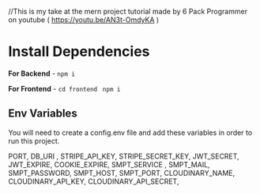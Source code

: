 
//This is my take at the mern project tutorial made by 6 Pack Programmer on youtube ( https://youtu.be/AN3t-OmdyKA ) 


# Install Dependencies

**For Backend** - `npm i`

**For Frontend** - `cd frontend` ` npm i`

## Env Variables
You will need to create a config.env file and add these variables in order to run this project.

PORT,
DB_URI ,
STRIPE_API_KEY,
STRIPE_SECRET_KEY,
JWT_SECRET,
JWT_EXPIRE,
COOKIE_EXPIRE,
SMPT_SERVICE ,
SMPT_MAIL,
SMPT_PASSWORD,
SMPT_HOST,
SMPT_PORT,
CLOUDINARY_NAME,
CLOUDINARY_API_KEY,
CLOUDINARY_API_SECRET,



